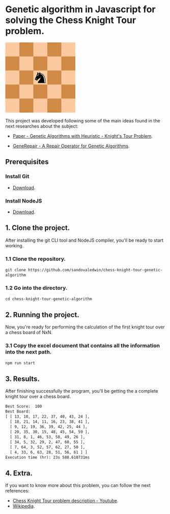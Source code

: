 # Genetic algorithm in Javascript for solving the Chess Knight Tour problem.

![Chess-Knight-Tour](https://github.com/sandovaledwin/chess-knight-tour-genetic-algorithm/blob/master/images/Knights-Tour-Animation.gif)

This project was developed following some of the main ideas found in the next
researches about the subject:

* [Paper - Genetic Algorithms with Heuristic - Knight's Tour Problem](https://www.researchgate.net/publication/220862449_Genetic_Algorithms_with_Heuristic_-_Knight's_Tour_Problem).

* [GeneRepair - A Repair Operator for Genetic Algorithms](https://www.researchgate.net/publication/229149949_GeneRepair_-_A_Repair_Operator_for_Genetic_Algorithms).

## Prerequisites

### Install Git
* [Download](https://git-scm.com/downloads).

### Install NodeJS
* [Download](https://nodejs.org/en/download/).

## 1. Clone the project.
After installing the git CLI tool and NodeJS compiler, you'll be ready to start working.

### 1.1 Clone the repository.
  ```
  git clone https://github.com/sandovaledwin/chess-knight-tour-genetic-algorithm
  ```

### 1.2 Go into the directory.
  ```
  cd chess-knight-tour-genetic-algorithm
  ```

## 2. Running the project.
Now, you're ready for performing the calculation of the first knight tour over a chess board of NxN.

### 3.1 Copy the excel document that contains all the information into the next path.
  ```
  npm run start
  ```

## 3. Results.
After finishing successfully the program, you'll be getting the a complete knight tour over a chess board.
  ```
  Best Score:  100
  Best Board:
  [ [ 13, 10, 17, 22, 37, 40, 43, 24 ],
    [ 18, 21, 14, 11, 16, 23, 38, 41 ],
    [ 9, 12, 19, 36, 39, 42, 25, 44 ],
    [ 20, 35, 30, 15, 48, 45, 54, 59 ],
    [ 31, 8, 1, 46, 53, 58, 49, 26 ],
    [ 34, 5, 32, 29, 2, 47, 60, 55 ],
    [ 7, 64, 3, 52, 57, 62, 27, 50 ],
    [ 4, 33, 6, 63, 28, 51, 56, 61 ] ]
  Execution time (hr): 23s 588.610731ms
  ```

## 4. Extra.
If you want to know more about this problem, you can follow the next references:

* [Chess Knight Tour problem description - Youtube](https://www.youtube.com/watch?v=ab_dY3dZFHM).
* [Wikipedia](https://en.wikipedia.org/wiki/Knight%27s_tour).